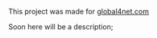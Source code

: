 This project was made for [global4net.com](https://global4net.com)

Soon here will be a description;